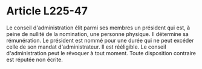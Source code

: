 # Article L225-47

Le conseil d'administration élit parmi ses membres un président qui est, à peine de nullité de la nomination, une personne physique. Il détermine sa rémunération.   Le président est nommé pour une durée qui ne peut excéder celle de son mandat d'administrateur. Il est rééligible.   Le conseil d'administration peut le révoquer à tout moment. Toute disposition contraire est réputée non écrite.